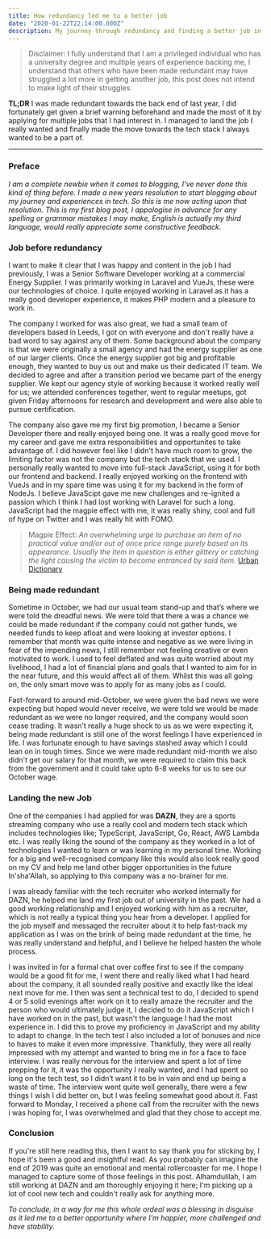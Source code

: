 ```yaml
---
title: How redundancy led me to a better job
date: "2020-01-22T22:14:00.000Z"
description: My journey through redundancy and finding a better job in the end
---
```

> Disclaimer: I fully understand that I am a privileged individual who has a university degree and multiple years of experience backing me, I understand that others who have been made redundant may have struggled a lot more in getting another job, this post does not intend to make light of their struggles.

**TL;DR** I was made redundant towards the back end of last year, I did fortunately get given a brief warning beforehand and made the most of it by applying for multiple jobs that I had interest in. I managed to land the job I really wanted and finally made the move towards the tech stack I always wanted to be a part of.

--- 
### Preface

*I am a complete newbie when it comes to blogging, I've never done this kind of thing before. I made a new years resolution to start blogging about my journey and experiences in tech. So this is me now acting upon that resolution. This is my first blog post, I appologise in advance for any spelling or grammar mistakes I may make, English is actually my third language, would really appreciate some constructive feedback.*

### Job before redundancy

I want to make it clear that I was happy and content in the job I had previously, I was a Senior Software Developer working at a commercial Energy Supplier. I was primarily working in Laravel and VueJs, these were our technologies of choice. I quite enjoyed working in Laravel as it has a really good developer experience, it makes PHP modern and a pleasure to work in.

The company I worked for was also great, we had a small team of developers based in Leeds, I got on with everyone and don't really have a bad word to say against any of them. Some background about the company is that we were originally a small agency and had the energy supplier as one of our larger clients. Once the energy supplier got big and profitable enough, they wanted to buy us out and make us their dedicated IT team. We decided to agree and after a transition period we became part of the energy supplier. We kept our agency style of working because it worked really well for us; we attended conferences together, went to regular meetups, got given Friday afternoons for research and development and were also able to pursue certification.

The company also gave me my first big promotion, I became a  Senior Developer there and really enjoyed being one. It was a really good move for my career and gave me extra responsibilities and opportunites to take advantage of. I did however feel like I didn't have much room to grow, the limiting factor was not the company but the tech stack that we used. I personally really wanted to move into full-stack JavaScript, using it for both our frontend and backend. I really enjoyed working on the frontend with VueJs and in my spare time was using it for my backend in the form of NodeJs. I believe JavaScipt gave me new challenges and re-ignited a passion which I think I had lost working with Laravel for such a long. JavaScript had the magpie effect with me, it was really shiny, cool and full of hype on Twitter and I was really hit with FOMO.

> Magpie Effect: *An overwhelming urge to purchase an item of no practical value and/or out of once price range purely based on its appearance.
Usually the item in question is either glittery or catching the light causing the victim to become entranced by said item.* [Urban Dictionary](https://www.urbandictionary.com/define.php?term=Magpie%20Effect)

### Being made redundant

Sometime in October, we had our usual team stand-up and that’s where we were told the dreadful news. We were told that there a was a chance we could be made redundant if the company could not gather funds, we needed funds to keep afloat and were looking at investor options. I remember that month was quite intense and negative as we were living in fear of the impending news, I still remember not feeling creative or even motivated to work. I used to feel deflated and was quite worried about my livelihood, I had a lot of financial plans and goals that I wanted to aim for in the near future, and this would affect all of them. Whilst this was all going on, the only smart move was to apply for as many jobs as I could.

Fast-forward to around mid-October, we were given the bad news we were expecting but hoped would never receive, we were told we would be made redundant as we were no longer required, and the company would soon cease trading. It wasn’t really a huge shock to us as we were expecting it, being made redundant is still one of the worst feelings I have experienced in life. I was fortunate enough to have savings stashed away which I could lean on in tough times. Since we were made redundant mid-month we also didn't get our salary for that month, we were required to claim this back from the government and it could take upto 6-8 weeks for us to see our October wage.

### Landing the new Job

One of the companies I had applied for was **DAZN**, they are a sports streaming company who use a really cool and modern tech stack which includes technologies like; TypeScript, JavaScript, Go, React, AWS Lambda etc. I was really liking the sound of the company as they worked in a lot of technologies I wanted to learn or was learning in my personal time. Working for a big and well-recognised company like this would also look really good on my CV and help me land other bigger opportunities in the future In'sha'Allah, so applying to this company was a no-brainer for me.

I was already familiar with the tech recruiter who worked internally for DAZN, he helped me land my first job out of university in the past. We had a good working relationship and I enjoyed working with him as a recruiter, which is not really a typical thing you hear from a developer. I applied for the job myself and messaged the recruiter about it to help fast-track my application as I was on the brink of being made redundant at the time, he was really understand and helpful, and I believe he helped hasten the whole process.

I was invited in for a formal chat over coffee first to see if the company would be a good fit for me, I went there and really liked what I had heard about the company, it all sounded really positive and exactly like the ideal next move for me. I then was sent a technical test to do, I decided to spend 4 or 5 solid evenings after work on it to really amaze the recruiter and the person who would ultimately judge it, I decided to do it JavaScript which I have worked on in the past, but wasn't the language I had the most experience in. I did this to prove my proficiency in JavaScript and my ability to adapt to change. In the tech test I also included a lot of bonuses and nice to haves to make it even more impressive. Thankfully, they were all really impressed with my attempt and wanted to bring me in for a face to face interview. I was really nervous for the interview and spent a lot of time prepping for it, it was the opportunity I really wanted, and I had spent so long on the tech test, so I didn’t want it to be in vain and end up being a waste of time. The interview went quite well generally, there were a few things I wish I did better on, but I was feeling somewhat good about it. Fast forward to Monday, I received a phone call from the recruiter with the news i was hoping for, I was overwhelmed and glad that they chose to accept me.

### Conclusion

If you're still here reading this, then I want to say thank you for sticking by, I hope it's been a good and insightful read. As you probably can imagine the end of 2019 was quite an emotional and mental rollercoaster for me. I hope I managed to capture some of those feelings in this post. Alhamdulilah, I am still working at DAZN and am thoroughly enjoying it here; I'm picking up a lot of cool new tech and couldn't really ask for anything more. 

*To conclude, in a way for me this whole ordeal was a blessing in disguise as it led me to a better opportunity where I'm happier, more challenged and have stability.*
